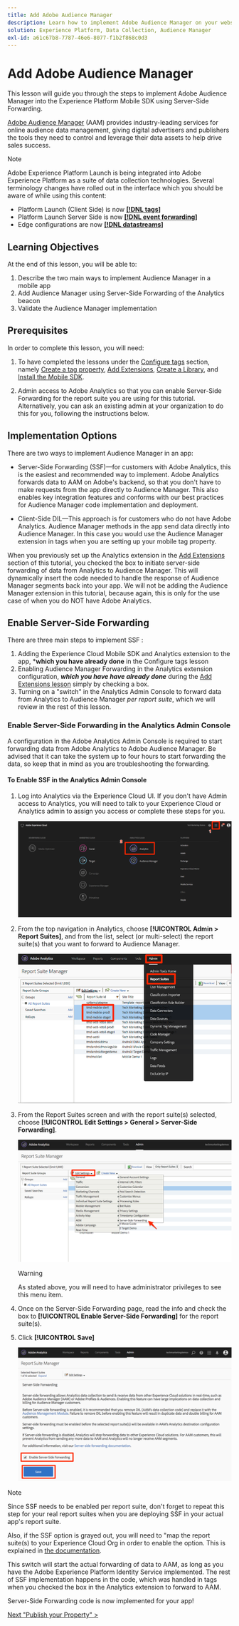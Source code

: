 ```yaml
---
title: Add Adobe Audience Manager
description: Learn how to implement Adobe Audience Manager on your website using Server-Side Forwarding and tags. This lesson is part of the Implement the Experience Cloud in Mobile Android™ Applications tutorial.
solution: Experience Platform, Data Collection, Audience Manager
exl-id: a61c67b8-7787-46e6-8077-f1b2f868c0d3
---
```

# Add Adobe Audience Manager

This lesson will guide you through the steps to implement Adobe Audience Manager into the Experience Platform Mobile SDK using Server-Side Forwarding.

[Adobe Audience Manager](https://experienceleague.adobe.com/docs/audience-manager/user-guide/aam-home.html) (AAM) provides industry-leading services for online audience data management, giving digital advertisers and publishers the tools they need to control and leverage their data assets to help drive sales success.



>[!NOTE]
>
>Adobe Experience Platform Launch is being integrated into Adobe Experience Platform as a suite of data collection technologies. Several terminology changes have rolled out in the interface which you should be aware of while using this content:
>
> * Platform Launch (Client Side) is now **[[!DNL tags]](https://experienceleague.adobe.com/docs/experience-platform/tags/home.html)** 
> * Platform Launch Server Side is now **[[!DNL event forwarding]](https://experienceleague.adobe.com/docs/experience-platform/tags/event-forwarding/overview.html)** 
> * Edge configurations  are now **[[!DNL datastreams]](https://experienceleague.adobe.com/docs/experience-platform/edge/fundamentals/datastreams.html)**

## Learning Objectives

At the end of this lesson, you will be able to:

1. Describe the two main ways to implement Audience Manager in a mobile app
1. Add Audience Manager using Server-Side Forwarding of the Analytics beacon
1. Validate the Audience Manager implementation

## Prerequisites

In order to complete this lesson, you will need:

1. To have completed the lessons under the [Configure tags](create-a-property.md) section, namely [Create a tag property](create-a-property.md), [Add Extensions](add-extensions.md), [Create a Library](create-a-library.md), and [Install the Mobile SDK](install-the-mobile-sdk.md).

1. Admin access to Adobe Analytics so that you can enable Server-Side Forwarding for the report suite you are using for this tutorial. Alternatively, you can ask an existing admin at your organization to do this for you, following the instructions below.

## Implementation Options

There are two ways to implement Audience Manager in an app:

* Server-Side Forwarding (SSF)&mdash;for customers with Adobe Analytics, this is the easiest and recommended way to implement. Adobe Analytics forwards data to AAM on Adobe's backend, so that you don't have to make requests from the app directly to Audience Manager. This also enables key integration features and conforms with our best practices for Audience Manager code implementation and deployment.

* Client-Side DIL&mdash;This approach is for customers who do not have Adobe Analytics. Audience Manager methods in the app send data directly into Audience Manager. In this case you would use the Audience Manager extension in tags when you are setting up your mobile tag property.

When you previously set up the Analytics extension in the [Add Extensions](add-extensions.md) section of this tutorial, you checked the box to initiate server-side forwarding of data from Analytics to Audience Manager. This will dynamically insert the code needed to handle the response of Audience Manager segments back into your app. We will not be adding the Audience Manager extension in this tutorial, because again, this is only for the use case of when you do NOT have Adobe Analytics.

## Enable Server-Side Forwarding

There are three main steps to implement SSF :

1. Adding the Experience Cloud Mobile SDK and Analytics extension to the app, ***which you have already done** in the Configure tags lesson
1. Enabling Audience Manager Forwarding in the Analytics extension configuration, ***which you have have already done*** during the [Add Extensions lesson](add-extensions.md) simply by checking a box.
1. Turning on a "switch" in the Analytics Admin Console to forward data from Analytics to Audience Manager *per report suite*, which we will review in the rest of this lesson.

### Enable Server-Side Forwarding in the Analytics Admin Console

A configuration in the Adobe Analytics Admin Console is required to start forwarding  data from Adobe Analytics to Adobe Audience Manager. Be advised that it can take the system up to four hours to start forwarding the data, so keep that in mind as you are troubleshooting the forwarding.

#### To Enable SSF in the Analytics Admin Console

1. Log into Analytics via the Experience Cloud UI. If you don't have Admin access to Analytics, you will need to talk to your Experience Cloud or Analytics admin to assign you access or complete these steps for you.

    ![Log into Adobe Analytics UI](images/mobile-aam-logIntoAnalytics.png)

1. From the top navigation in Analytics, choose **[!UICONTROL Admin > Report Suites]**, and from the list, select (or multi-select) the report suite(s) that you want to forward to Audience Manager.

   ![Click to the Admin Console](images/mobile-aam-analyticsAdminConsoleReportSuites.png)

1. From the Report Suites screen and with the report suite(s) selected, choose **[!UICONTROL Edit Settings > General > Server-Side Forwarding]**.

    ![Select the SSF Menu](images/mobile-aam-selectSSFmenu.png)

    >[!WARNING]
    >
    >As stated above, you will need to have administrator privileges to see this menu item.

1. Once on the Server-Side Forwarding page, read the info and check the box to **[!UICONTROL Enable Server-Side Forwarding]** for the report suite(s).

1. Click **[!UICONTROL Save]**

    ![Complete SSF setup](images/mobile-aam-enableSSFcomplete.png)

>[!NOTE]
>
>Since SSF needs to be enabled per report suite, don't forget to repeat this step for your real report suites when you are deploying SSF in your actual app's report suite.
>
>Also, if the SSF option is grayed out, you will need to "map the report suite(s) to your Experience Cloud Org in order to enable the option. This is explained in [the documentation](https://experienceleague.adobe.com/docs/analytics/admin/data-governance/gdpr-view-settings.html).

This switch will start the actual forwarding of data to AAM, as long as you have the Adobe Experience Platform Identity Service implemented. The rest of SSF implementation happens in the code, which was handled in tags when you checked the box in the Analytics extension to forward to AAM.

Server-Side Forwarding code is now implemented for your app!

[Next "Publish your Property" >](publish.md)

